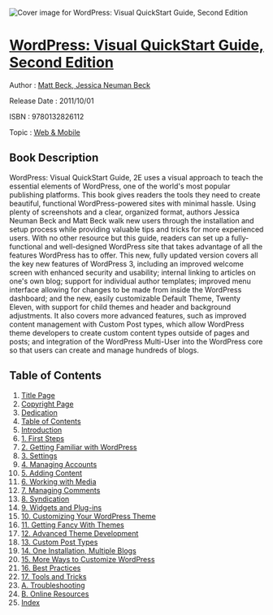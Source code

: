 ![Cover image for WordPress: Visual QuickStart Guide, Second Edition](https://imgdetail.ebookreading.net/cover/cover/web_mobile/EB9780132826112.jpg)

[WordPress: Visual QuickStart Guide, Second Edition](https://ebookreading.net/view/book/WordPress%3A+Visual+QuickStart+Guide%2C+Second+Edition-EB9780132826112_1.html "WordPress: Visual QuickStart Guide, Second Edition")
====================================================================================================================

Author : [Matt Beck](https://ebookreading.net/search/author/Matt+Beck),[ Jessica Neuman Beck](https://ebookreading.net/search/author/+Jessica+Neuman+Beck)

Release Date : 2011/10/01

ISBN : 9780132826112

Topic : [Web & Mobile](https://ebookreading.net/search/category/web-mobile)

Book Description
-----------------

WordPress: Visual QuickStart Guide, 2E uses a visual approach to teach the essential elements of WordPress, one of the world's most popular publishing platforms. This book gives readers the tools they need to create beautiful, functional WordPress-powered sites with minimal hassle. Using plenty of screenshots and a clear, organized format, authors Jessica Neuman Beck and Matt Beck walk new users through the installation and setup process while providing valuable tips and tricks for more experienced users. With no other resource but this guide, readers can set up a fully-functional and well-designed WordPress site that takes advantage of all the features WordPress has to offer. 			 This new, fully updated version covers all the key new features of WordPress 3, including an improved welcome screen with enhanced security and usability; internal linking to articles on one's own blog; support for individual author templates; improved menu interface allowing for changes to be made from inside the WordPress dashboard; and the new, easily customizable Default Theme, Twenty Eleven, with support for child themes and header and background adjustments. It also covers more advanced features, such as improved content management with Custom Post types, which allow WordPress theme developers to create custom content types outside of pages and posts; and integration of the WordPress Multi-User into the WordPress core so that users can create and manage hundreds of blogs.
              
Table of Contents
-----------------

1. [Title Page](https://ebookreading.net/view/book/WordPress%3A+Visual+QuickStart+Guide%2C+Second+Edition-EB9780132826112_2.html)
1. [Copyright Page](https://ebookreading.net/view/book/WordPress%3A+Visual+QuickStart+Guide%2C+Second+Edition-EB9780132826112_3.html)
1. [Dedication](https://ebookreading.net/view/book/WordPress%3A+Visual+QuickStart+Guide%2C+Second+Edition-EB9780132826112_4.html)
1. [Table of Contents](https://ebookreading.net/view/book/WordPress%3A+Visual+QuickStart+Guide%2C+Second+Edition-EB9780132826112_5.html)
1. [Introduction](https://ebookreading.net/view/book/WordPress%3A+Visual+QuickStart+Guide%2C+Second+Edition-EB9780132826112_6.html)
1. [1. First Steps](https://ebookreading.net/view/book/WordPress%3A+Visual+QuickStart+Guide%2C+Second+Edition-EB9780132826112_7.html)
1. [2. Getting Familiar with WordPress](https://ebookreading.net/view/book/WordPress%3A+Visual+QuickStart+Guide%2C+Second+Edition-EB9780132826112_8.html)
1. [3. Settings](https://ebookreading.net/view/book/WordPress%3A+Visual+QuickStart+Guide%2C+Second+Edition-EB9780132826112_9.html)
1. [4. Managing Accounts](https://ebookreading.net/view/book/WordPress%3A+Visual+QuickStart+Guide%2C+Second+Edition-EB9780132826112_10.html)
1. [5. Adding Content](https://ebookreading.net/view/book/WordPress%3A+Visual+QuickStart+Guide%2C+Second+Edition-EB9780132826112_12.html)
1. [6. Working with Media](https://ebookreading.net/view/book/WordPress%3A+Visual+QuickStart+Guide%2C+Second+Edition-EB9780132826112_0.html)
1. [7. Managing Comments](https://ebookreading.net/view/book/WordPress%3A+Visual+QuickStart+Guide%2C+Second+Edition-EB9780132826112_14.html)
1. [8. Syndication](https://ebookreading.net/view/book/WordPress%3A+Visual+QuickStart+Guide%2C+Second+Edition-EB9780132826112_15.html)
1. [9. Widgets and Plug-ins](https://ebookreading.net/view/book/WordPress%3A+Visual+QuickStart+Guide%2C+Second+Edition-EB9780132826112_16.html)
1. [10. Customizing Your WordPress Theme](https://ebookreading.net/view/book/WordPress%3A+Visual+QuickStart+Guide%2C+Second+Edition-EB9780132826112_17.html)
1. [11. Getting Fancy With Themes](https://ebookreading.net/view/book/WordPress%3A+Visual+QuickStart+Guide%2C+Second+Edition-EB9780132826112_18.html)
1. [12. Advanced Theme Development](https://ebookreading.net/view/book/WordPress%3A+Visual+QuickStart+Guide%2C+Second+Edition-EB9780132826112_19.html)
1. [13. Custom Post Types](https://ebookreading.net/view/book/WordPress%3A+Visual+QuickStart+Guide%2C+Second+Edition-EB9780132826112_20.html)
1. [14. One Installation, Multiple Blogs](https://ebookreading.net/view/book/WordPress%3A+Visual+QuickStart+Guide%2C+Second+Edition-EB9780132826112_21.html)
1. [15. More Ways to Customize WordPress](https://ebookreading.net/view/book/WordPress%3A+Visual+QuickStart+Guide%2C+Second+Edition-EB9780132826112_0.html)
1. [16. Best Practices](https://ebookreading.net/view/book/WordPress%3A+Visual+QuickStart+Guide%2C+Second+Edition-EB9780132826112_23.html)
1. [17. Tools and Tricks](https://ebookreading.net/view/book/WordPress%3A+Visual+QuickStart+Guide%2C+Second+Edition-EB9780132826112_24.html)
1. [A. Troubleshooting](https://ebookreading.net/view/book/WordPress%3A+Visual+QuickStart+Guide%2C+Second+Edition-EB9780132826112_25.html)
1. [B. Online Resources](https://ebookreading.net/view/book/WordPress%3A+Visual+QuickStart+Guide%2C+Second+Edition-EB9780132826112_26.html)
1. [Index](https://ebookreading.net/view/book/WordPress%3A+Visual+QuickStart+Guide%2C+Second+Edition-EB9780132826112_0.html)
